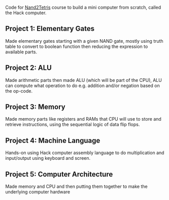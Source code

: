 Code for [Nand2Tetris](https://www.nand2tetris.org/) course to build a mini computer from scratch, called the Hack computer.

## Project 1: Elementary Gates

Made elementary gates starting with a given NAND gate, mostly using truth table to convert to boolean function then reducing the expression to available parts.

## Project 2: ALU

Made arithmetic parts then made ALU (which will be part of the CPU), ALU can compute what operation to do e.g. addition and/or negation based on the op-code.

## Project 3: Memory

Made memory parts like registers and RAMs that CPU will use to store and retrieve instructions, using the sequential logic of data flip flops.

## Project 4: Machine Language

Hands-on using Hack computer assembly language to do multiplication and input/output using keyboard and screen.

## Project 5: Computer Architecture

Made memory and CPU and then putting them together to make the underlying computer hardware

## 
